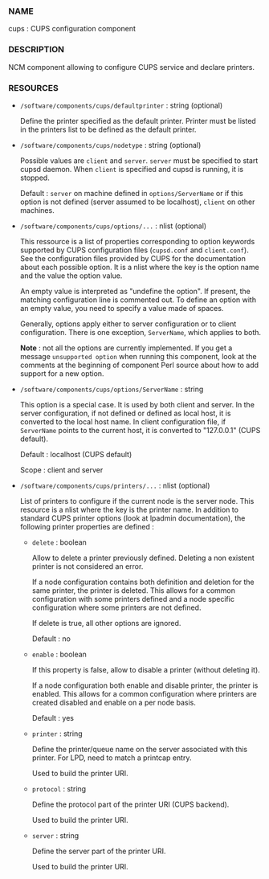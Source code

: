 
### NAME

cups : CUPS configuration component

### DESCRIPTION

NCM component allowing to configure CUPS service and declare printers.

### RESOURCES

- `/software/components/cups/defaultprinter` : string (optional)

    Define the printer specified as the default printer. Printer must be listed in the printers list to be defined as
    the default printer.

- `/software/components/cups/nodetype` : string (optional)

    Possible values are `client` and `server`. `server` must be specified to start cupsd daemon.
    When `client` is specified and cupsd is running, it is stopped.

    Default : `server` on machine defined in `options/ServerName` or if this option is not defined (server assumed
    to be localhost), `client` on other machines.

- `/software/components/cups/options/...` : nlist (optional)

    This ressource is a list of properties corresponding to option keywords supported by CUPS configuration
    files (`cupsd.conf` and `client.conf`). See the configuration files provided by CUPS for the documentation about
    each possible option. It is a nlist where the key is the option name and the value the option value.

    An empty value is interpreted as "undefine the option". If present, the matching configuration line is
    commented out. To define an option with an empty value, you need to specify a value made of spaces.

    Generally, options apply either to server configuration or to client configuration. There is
    one exception, `ServerName`, which applies to both.

    **Note** : not all the options are currently implemented. If you get a message `unsupported option` when
    running this component, look at the comments at the beginning of component Perl source about how to add
    support for a new option.

- `/software/components/cups/options/ServerName` : string

    This option is a special case. It is used by both client and server. In the server configuration, if not defined
    or defined as local host, it is converted to the local host name. In client configuration file, if `ServerName`
    points to the current host, it is converted to "127.0.0.1" (CUPS default).

    Default : localhost (CUPS default)

    Scope : client and server

- `/software/components/cups/printers/...` : nlist (optional)

    List of printers to configure if the current node is the server node. This resource is a nlist where the key is
    the printer name. In addition to standard CUPS printer options (look at lpadmin
    documentation), the following printer properties are defined :

    - `delete` : boolean

        Allow to delete a printer previously defined. Deleting a non existent printer is not considered an error.

        If a node configuration contains both definition and deletion for the same printer, the printer is deleted.
        This allows for a common configuration with some printers defined and a node specific configuration where
        some printers are not defined.

        If delete is true, all other options are ignored.

        Default : no

    - `enable` : boolean

        If this property is false, allow to disable a printer (without deleting it).

        If a node configuration both enable and disable printer, the printer is enabled. This allows for a common
        configuration where printers are created disabled and enable on a per node basis.

        Default : yes

    - `printer` : string

        Define the printer/queue name on the server associated with this printer. For LPD, need to match a printcap entry.

        Used to build the printer URI.

    - `protocol` : string

        Define the protocol part of the printer URI (CUPS backend).

        Used to build the printer URI.

    - `server` : string

        Define the server part of the printer URI.

        Used to build the printer URI.
